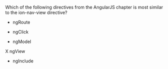 Which of the following directives from the AngularJS chapter is most similar to the ion-nav-view directive?

- ngRoute

- ngClick

- ngModel

X ngView

- ngInclude